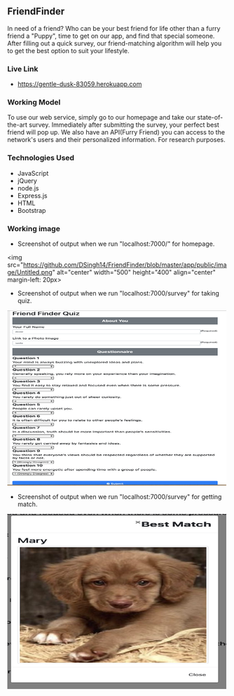 ## FriendFinder

In need of a friend? Who can be your best friend for life other than a furry friend a "Puppy", time to get on our app, and find that special someone. After filling out a quick survey, our friend-matching algorithm will help you to get the best option to suit your lifestyle.

### Live Link
 -  https://gentle-dusk-83059.herokuapp.com

### Working Model

To use our web service, simply go to our homepage and take our state-of-the-art survey. Immediately after submitting the survey, your perfect best friend will pop up. We also have an API(Furry Friend) you can access to the network's users and their personalized information. For research purposes.

### Technologies Used

- JavaScript
- jQuery
- node.js
- Express.js
- HTML
- Bootstrap

### Working image
* Screenshot of output when we run "localhost:7000/" for homepage.

<img src="https://github.com/DSingh14/FriendFinder/blob/master/app/public/image/Untitled.png" alt="center" width="500" height="400" align="center" margin-left: 20px>


* Screenshot of output when we run "localhost:7000/survey" for taking quiz.

<img src="https://github.com/DSingh14/FriendFinder/blob/master/app/public/image/quiz.png" alt="center" width="500" height="400">

* Screenshot of output when we run "localhost:7000/survey" for getting match.

<img src="https://github.com/DSingh14/FriendFinder/blob/master/app/public/image/image.jpg" alt="center" width="500" height="400">
